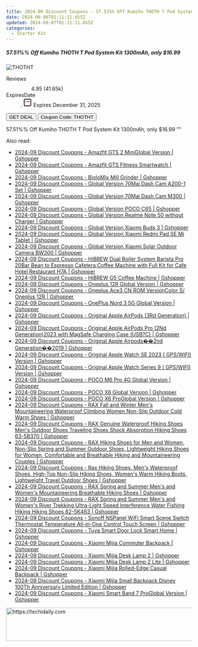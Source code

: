 ```yaml
---
title: 2024-09 Discount Coupons - 57.51%% Off Kumiho THOTH T Pod System Kit 1300mAh, only $16.99 | Vapesourcing Electronics Co.,Ltd.
date: 2024-09-06T01:11:11.655Z
updated: 2024-09-07T01:11:11.655Z
categories:
  - Starter Kit
---
```



<div class="max-w-4xl mx-auto grid grid-cols-1 lg:max-w-5xl lg:gap-x-20 lg:grid-cols-2">
  <div class="relative p-3 col-start-1 row-start-1 flex flex-col-reverse rounded-lg bg-gradient-to-t from-black/75 via-black/0 sm:bg-none sm:row-start-2 sm:p-0 lg:row-start-1">
    <h5 class="mt-1 text-lg font-semibold text-white sm:text-slate-900 md:text-2xl dark:sm:text-white">57.51%% Off Kumiho THOTH T Pod System Kit 1300mAh, only $16.99</h5>
  </div>
  
  <div class="col-start-1 col-end-3 row-start-1 grid gap-4 sm:mb-6 sm:grid-cols-4 lg:col-start-2 lg:row-span-6 lg:row-end-6 lg:mb-0 lg:gap-6">
      <img src="&quot;https://static.shareasale.com/image/90958/deal/KumihoTHOTHTPodSystemKit1300mAh.png&quot;" onClick="javascript:window.open(decodeURIComponent('%22https%3A%2F%2Fwww.shareasale.com%2Fu.cfm%3Fd%3D1123493%26m%3D90958%26u%3D4338022%22'), '_blank');void(0);" alt="THOTHT" class="h-60 w-full rounded-lg object-cover sm:col-span-2 sm:h-52 lg:col-span-full" loading="lazy" />
    
  </div>
  <dl class="row-start-2 mt-4 flex items-center text-xs font-medium sm:row-start-3 sm:mt-1 md:mt-2.5 lg:row-start-2">
    <dt class="sr-only">Reviews</dt>
    <dd class="flex items-center text-indigo-600 dark:text-indigo-400">
      <svg width="24" height="24" fill="none" aria-hidden="true" class="mr-1 stroke-current dark:stroke-indigo-500">
        <path d="m12 5 2 5h5l-4 4 2.103 5L12 16l-5.103 3L9 14l-4-4h5l2-5Z" stroke-width="2" stroke-linecap="round" stroke-linejoin="round" />
      </svg>
      <span>4.95 <span class="font-normal text-slate-400">(41.65k)</span></span>
    </dd>
    <dt class="sr-only">ExpiresDate</dt>
    <dd class="flex items-center">
      <svg width="2" height="2" aria-hidden="true" fill="currentColor" class="mx-3 text-slate-300">
        <circle cx="1" cy="1" r="1" />
      </svg>
      <svg width="24" height="24" viewBox="0 0 24 24" fill="none" stroke="currentColor" stroke-width="2">
        <rect x="3" y="3" width="18" height="18" rx="2" fill="#fff" />
        <path d="M6 10L18 10" stroke="red" stroke-width="2" fill="none" />
        <path d="M10 6L10 18" stroke="#fff" stroke-width="2" fill="none" />
      </svg>
      Expires December 31, 2025    </dd>
  </dl>
  <div class="col-start-1 row-start-3 mt-4 self-center sm:col-start-2 sm:row-span-2 sm:row-start-2 sm:mt-0 lg:col-start-1 lg:row-start-3 lg:row-end-4 lg:mt-6">
    <button type="button" onClick="javascript:window.open(decodeURIComponent('%22https%3A%2F%2Fwww.shareasale.com%2Fu.cfm%3Fd%3D1123493%26m%3D90958%26u%3D4338022%22'), '_blank');void(0);" class="rounded-lg bg-red-600 px-3 py-2 text-sm font-medium leading-6 text-white">GET DEAL</button>
    <button type="button" onClick="javascript:window.open(decodeURIComponent('%22https%3A%2F%2Fwww.shareasale.com%2Fu.cfm%3Fd%3D1123493%26m%3D90958%26u%3D4338022%22'), '_blank');void(0);" class="border-dashed border-2 border-indigo-600 bg-green-100 text-sm leading-6 font-medium py-2 px-3 rounded-lg">Coupon Code: THOTHT</button>
  </div>
  <p class="col-start-1 mt-4 text-sm leading-6 sm:col-span-2 lg:col-span-1 lg:row-start-4 lg:mt-6 dark:text-slate-400">
    57.51%% Off Kumiho THOTH T Pod System Kit 1300mAh, only $16.99 
""  </p>
</div>
<span class="atpl-alsoreadstyle">Also read:</span>
<div><ul>
<li><a href="https://coupons.techidaily.com/coupon-1118061-share-97331-sale/"><u>2024-09 Discount Coupons - Amazfit GTS 2 MiniGlobal Version | Gshopper</u></a></li>
<li><a href="https://coupons.techidaily.com/coupon-1118060-share-97331-sale/"><u>2024-09 Discount Coupons - Amazfit GTS Fitness Smartwatch | Gshopper</u></a></li>
<li><a href="https://coupons.techidaily.com/coupon-1117980-share-97331-sale/"><u>2024-09 Discount Coupons - BioloMix Mill Grinder | Gshopper</u></a></li>
<li><a href="https://coupons.techidaily.com/coupon-1118034-share-97331-sale/"><u>2024-09 Discount Coupons - Global Version 70Mai Dash Cam A200-1 Set | Gshopper</u></a></li>
<li><a href="https://coupons.techidaily.com/coupon-1118052-share-97331-sale/"><u>2024-09 Discount Coupons - Global Version 70Mai Dash Cam M300 | Gshopper</u></a></li>
<li><a href="https://coupons.techidaily.com/coupon-1117982-share-97331-sale/"><u>2024-09 Discount Coupons - Global Version POCO C65 | Gshopper</u></a></li>
<li><a href="https://coupons.techidaily.com/coupon-1118062-share-97331-sale/"><u>2024-09 Discount Coupons - Global Version Realme Note 50 without Charger | Gshopper</u></a></li>
<li><a href="https://coupons.techidaily.com/coupon-1118057-share-97331-sale/"><u>2024-09 Discount Coupons - Global Version Xiaomi Buds 3 | Gshopper</u></a></li>
<li><a href="https://coupons.techidaily.com/coupon-1118032-share-97331-sale/"><u>2024-09 Discount Coupons - Global Version Xiaomi Redmi Pad SE Mi Tablet | Gshopper</u></a></li>
<li><a href="https://coupons.techidaily.com/coupon-1118051-share-97331-sale/"><u>2024-09 Discount Coupons - Global Version Xiaomi Solar Outdoor Camera BW300 | Gshopper</u></a></li>
<li><a href="https://coupons.techidaily.com/coupon-1118059-share-97331-sale/"><u>2024-09 Discount Coupons - HiBREW Dual Boiler System Barista Pro 20Bar Bean to Espresso Cafetera Coffee Machine with Full Kit for Cafe Hotel Restaurant H7A | Gshopper</u></a></li>
<li><a href="https://coupons.techidaily.com/coupon-1118063-share-97331-sale/"><u>2024-09 Discount Coupons - HiBREW G5 Coffee Machine | Gshopper</u></a></li>
<li><a href="https://coupons.techidaily.com/coupon-1118056-share-97331-sale/"><u>2024-09 Discount Coupons - Oneplus 12R Global Version | Gshopper</u></a></li>
<li><a href="https://coupons.techidaily.com/coupon-1118033-share-97331-sale/"><u>2024-09 Discount Coupons - Oneplus Ace3 CN ROM VersionColor S/ Oneplus 12R | Gshopper</u></a></li>
<li><a href="https://coupons.techidaily.com/coupon-1118055-share-97331-sale/"><u>2024-09 Discount Coupons - OnePlus Nord 3 5G Global Version | Gshopper</u></a></li>
<li><a href="https://coupons.techidaily.com/coupon-1118050-share-97331-sale/"><u>2024-09 Discount Coupons - Original Apple AirPods (3Rd Generation) | Gshopper</u></a></li>
<li><a href="https://coupons.techidaily.com/coupon-1118048-share-97331-sale/"><u>2024-09 Discount Coupons - Original Apple AirPods Pro (2Nd Generation)2023 with MagSafe Charging Case (USB?C) | Gshopper</u></a></li>
<li><a href="https://coupons.techidaily.com/coupon-1118049-share-97331-sale/"><u>2024-09 Discount Coupons - Original Apple Airpods��2nd Generation��2019 | Gshopper</u></a></li>
<li><a href="https://coupons.techidaily.com/coupon-1118046-share-97331-sale/"><u>2024-09 Discount Coupons - Original Apple Watch SE 2023 ( GPS/WIFI) Version | Gshopper</u></a></li>
<li><a href="https://coupons.techidaily.com/coupon-1118047-share-97331-sale/"><u>2024-09 Discount Coupons - Original Apple Watch Series 9 ( GPS/WIFI) Version | Gshopper</u></a></li>
<li><a href="https://coupons.techidaily.com/coupon-1118039-share-97331-sale/"><u>2024-09 Discount Coupons - POCO M6 Pro 4G Global Version | Gshopper</u></a></li>
<li><a href="https://coupons.techidaily.com/coupon-1118040-share-97331-sale/"><u>2024-09 Discount Coupons - POCO X6 Global Version | Gshopper</u></a></li>
<li><a href="https://coupons.techidaily.com/coupon-1118045-share-97331-sale/"><u>2024-09 Discount Coupons - POCO X6 ProGlobal Version | Gshopper</u></a></li>
<li><a href="https://coupons.techidaily.com/coupon-1118038-share-97331-sale/"><u>2024-09 Discount Coupons - RAX Fall and Winter Men's Mountaineering Waterproof Climbing Women Non-Slip Outdoor Cold Warm Shoes | Gshopper</u></a></li>
<li><a href="https://coupons.techidaily.com/coupon-1118054-share-97331-sale/"><u>2024-09 Discount Coupons - RAX Genuine Waterproof Hiking Shoes Men's Outdoor Shoes Traveling Shoes Shock Absorption Hiking Shoes 63-5B370 | Gshopper</u></a></li>
<li><a href="https://coupons.techidaily.com/coupon-1118053-share-97331-sale/"><u>2024-09 Discount Coupons - RAX Hiking Shoes for Men and Women, Non-Slip Spring and Summer Outdoor Shoes, Lightweight Hiking Shoes for Women, Comfortable and Breathable Hiking and Mountaineering Couples | Gshopper</u></a></li>
<li><a href="https://coupons.techidaily.com/coupon-1118043-share-97331-sale/"><u>2024-09 Discount Coupons - Rax Hiking Shoes, Men's Waterproof Shoes, High-Top Non-Slip Hiking Shoes, Women's Warm Hiking Boots, Lightweight Travel Outdoor Shoes | Gshopper</u></a></li>
<li><a href="https://coupons.techidaily.com/coupon-1118031-share-97331-sale/"><u>2024-09 Discount Coupons - RAX Spring and Summer Men's and Women's Mountaineering Breathable Hiking Shoes | Gshopper</u></a></li>
<li><a href="https://coupons.techidaily.com/coupon-1118044-share-97331-sale/"><u>2024-09 Discount Coupons - RAX Spring and Summer Men's and Women's River Trekking Ultra-Light Speed Interference Water Fishing Hiking Hiking Shoes 82-5K463 | Gshopper</u></a></li>
<li><a href="https://coupons.techidaily.com/coupon-1117981-share-97331-sale/"><u>2024-09 Discount Coupons - Sonoff NSPanel WiFi Smart Scene Switch Thermostat Temperature All-in-One Control Touch Screen | Gshopper</u></a></li>
<li><a href="https://coupons.techidaily.com/coupon-1118064-share-97331-sale/"><u>2024-09 Discount Coupons - Tuya Smart Door Lock Smart Home | Gshopper</u></a></li>
<li><a href="https://coupons.techidaily.com/coupon-1118035-share-97331-sale/"><u>2024-09 Discount Coupons - Xiaomi Mijia Commuter Backpack | Gshopper</u></a></li>
<li><a href="https://coupons.techidaily.com/coupon-1118041-share-97331-sale/"><u>2024-09 Discount Coupons - Xiaomi Mijia Desk Lamp 2 | Gshopper</u></a></li>
<li><a href="https://coupons.techidaily.com/coupon-1118042-share-97331-sale/"><u>2024-09 Discount Coupons - Xiaomi Mijia Desk Lamp 2 Lite | Gshopper</u></a></li>
<li><a href="https://coupons.techidaily.com/coupon-1118036-share-97331-sale/"><u>2024-09 Discount Coupons - Xiaomi Mijia Rolled-Edge Casual Backpack | Gshopper</u></a></li>
<li><a href="https://coupons.techidaily.com/coupon-1118037-share-97331-sale/"><u>2024-09 Discount Coupons - Xiaomi Mijia Small Backpack Disney 100Th Anniversary Limited Edition | Gshopper</u></a></li>
<li><a href="https://coupons.techidaily.com/coupon-1118058-share-97331-sale/"><u>2024-09 Discount Coupons - Xiaomi Smart Band 7 ProGlobal Version | Gshopper</u></a></li>
</ul></div>

<ins class="adsbygoogle"
      style="display:block"
      data-ad-client="ca-pub-7571918770474297"
      data-ad-slot="8358498916"
      data-ad-format="auto"
      data-full-width-responsive="true"></ins>
<!-- affiliate ads begin -->
<a href="https://ephamedtechinc.pxf.io/c/5597632/2136616/26400" target="_top" id="2136616">
  <img src="//a.impactradius-go.com/display-ad/26400-2136616" border="0" alt="https://techidaily.com" width="728" height="90"/>
</a>
<img height="0" width="0" src="https://ephamedtechinc.pxf.io/i/5597632/2136616/26400" style="position:absolute;visibility:hidden;" border="0" />
<!-- affiliate ads end -->